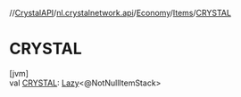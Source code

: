 //[CrystalAPI](../../../../index.md)/[nl.crystalnetwork.api](../../index.md)/[Economy](../index.md)/[Items](index.md)/[CRYSTAL](-c-r-y-s-t-a-l.md)

# CRYSTAL

[jvm]\
val [CRYSTAL](-c-r-y-s-t-a-l.md): [Lazy](https://kotlinlang.org/api/latest/jvm/stdlib/kotlin/-lazy/index.html)&lt;@NotNullItemStack&gt;
